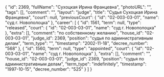 {
    "id": 2369,
    "fullName": "Сухоцкая Ирина Францевна",
    "photoURL": "",
    "tags": [],
    "comment": "",
    "layout": "judge",
    "title": "Судья Сухоцкая Ирина Францевна",
    "court": null,
    "previousCourt": {
        "id": "02-003-03-01",
        "name": "суд г. Новополоцка"
    },
    "career": [
        {
            "id": 1561,
            "term": null,
            "type": "released",
            "court": {
                "id": "02-003-03-01",
                "name": "суд г. Новополоцка"
            },
            "extra": [],
            "comment": "по собственному желанию",
            "house_id": "02-003-03-01",
            "judge_id": 2369,
            "position": "судья по административным делам",
            "term_type": "",
            "timestamp": "2002-11-18",
            "decree_number": "568"
        },
        {
            "id": 1560,
            "term": null,
            "type": "appointed",
            "court": {
                "id": "02-003-03-01",
                "name": "суд г. Новополоцка"
            },
            "extra": [],
            "comment": "",
            "house_id": "02-003-03-01",
            "judge_id": 2369,
            "position": "судья по административным делам",
            "term_type": "indefinitely",
            "timestamp": "1997-10-15",
            "decree_number": "525"
        }
    ]
}